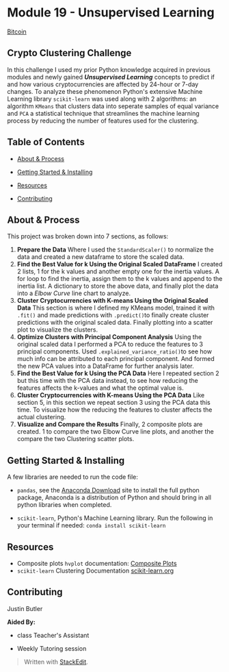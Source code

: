 
# Module 19 - Unsupervised Learning

[Bitcoin](C:\Users\justi\Downloads\blockchain-technology-controls-digital-currency-transactions-online-generated-by-ai.jpg)

## Crypto Clustering Challenge
In this challenge I used my prior Python knowledge acquired in previous modules and newly gained ***Unsupervised Learning*** concepts to predict if and how various cryptocurrencies are affected by 24-hour or 7-day changes. To analyze these phenomenon Python's extensive Machine Learning library `scikit-learn` was used along with 2 algorithms: an algorithm `KMeans` that clusters data into seperate samples of equal variance and `PCA` a statistical technique that streamlines the machine learning process by reducing the number of features used for the clustering. 
  
  

## Table of Contents

  

- [About & Process](#about--process)

- [Getting Started & Installing](#getting-started--installing)

- [Resources](#resources)

- [Contributing](#contributing)

## About & Process
This project was broken down into 7 sections, as follows: <br>
1. **Prepare the Data**
Where I used the `StandardScaler()` to normalize the data and created a new dataframe to store the scaled data.
2. **Find the Best Value for k Using the Original Scaled DataFrame**
I created 2 lists, 1 for the k values and another empty one for the inertia values. A for loop to find the inertia, assign them to the k values  and append to the inertia list. A dictionary to store the above data, and finally plot the data into a *Elbow Curve* line chart to analyze. 
3. **Cluster Cryptocurrencies with K-means Using the Original Scaled Data**
This section is where I defined my KMeans model, trained it with `.fit()` and made predictions with `.predict()`to finally create cluster predictions with the original scaled data. Finally plotting into a scatter plot to visualize the clusters.
4. **Optimize Clusters with Principal Component Analysis**
Using the original scaled data I performed a PCA to reduce the features to 3 principal components. Used `.explained_variance_ratio()`to see how much info can be attributed to each principal component. And formed the new PCA values into a DataFrame for further analysis later.
5. **Find the Best Value for k Using the PCA Data**
Here I repeated section 2 but this time with the PCA data instead, to see how reducing the features affects the k-values and what the optimal value is. 
6. **Cluster Cryptocurrencies with K-means Using the PCA Data**
Like section 5, in this section we repeat section 3 using the PCA data this time. To visualize how the reducing the features to cluster affects the actual clustering. 
7. **Visualize and Compare the Results**
Finally, 2 composite plots are created. 1 to compare the two Elbow Curve line plots, and another the compare the two Clustering scatter plots. 
  

## Getting Started & Installing

A few libraries are needed to run the code file:

* `pandas`, see the [Anaconda Download](https://www.anaconda.com/distribution/#windows) site to install the full python package, Anaconda is a distribution of Python and should bring in all python libraries when completed.

* `scikit-learn`, Python's Machine Learning library. Run the following in your terminal if needed:
`conda install scikit-learn `


## Resources

* Composite plots `hvplot` documentation: [Composite Plots](https://holoviz.org/tutorial/Composing_Plots.html)
* `scikit-learn` Clustering Documentation [scikit-learn.org](https://scikit-learn.org/stable/modules/clustering.html)


## Contributing

  

Justin Butler

  

**Aided By:**  <br>

* class Teacher's Assistant

* Weekly Tutoring session

> Written with [StackEdit](https://stackedit.io/).